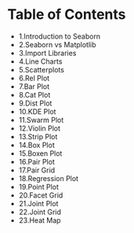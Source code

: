 # Table of Contents
- 1.Introduction to Seaborn
- 2.Seaborn vs Matplotlib
- 3.Import Libraries
- 4.Line Charts
- 5.Scatterplots
- 6.Rel Plot
- 7.Bar Plot
- 8.Cat Plot
- 9.Dist Plot
- 10.KDE Plot
- 11.Swarm Plot
- 12.Violin Plot
- 13.Strip Plot
- 14.Box Plot
- 15.Boxen Plot
- 16.Pair Plot
- 17.Pair Grid
- 18.Regression Plot
- 19.Point Plot
- 20.Facet Grid
- 21.Joint Plot
- 22.Joint Grid
- 23.Heat Map
